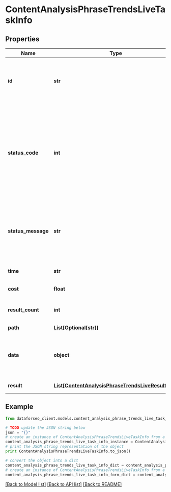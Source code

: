 # ContentAnalysisPhraseTrendsLiveTaskInfo


## Properties

Name | Type | Description | Notes
------------ | ------------- | ------------- | -------------
**id** | **str** | task identifier unique task identifier in our system in the UUID format | [optional] 
**status_code** | **int** | status code of the task generated by DataForSEO, can be within the following range: 10000-60000 you can find the full list of the response codes here | [optional] 
**status_message** | **str** | informational message of the task you can find the full list of general informational messages here | [optional] 
**time** | **str** | execution time, seconds | [optional] 
**cost** | **float** | total tasks cost, USD | [optional] 
**result_count** | **int** | number of elements in the result array | [optional] 
**path** | **List[Optional[str]]** | URL path | [optional] 
**data** | **object** | contains the same parameters that you specified in the POST request | [optional] 
**result** | [**List[ContentAnalysisPhraseTrendsLiveResultInfo]**](ContentAnalysisPhraseTrendsLiveResultInfo.md) | array of results | [optional] 

## Example

```python
from dataforseo_client.models.content_analysis_phrase_trends_live_task_info import ContentAnalysisPhraseTrendsLiveTaskInfo

# TODO update the JSON string below
json = "{}"
# create an instance of ContentAnalysisPhraseTrendsLiveTaskInfo from a JSON string
content_analysis_phrase_trends_live_task_info_instance = ContentAnalysisPhraseTrendsLiveTaskInfo.from_json(json)
# print the JSON string representation of the object
print ContentAnalysisPhraseTrendsLiveTaskInfo.to_json()

# convert the object into a dict
content_analysis_phrase_trends_live_task_info_dict = content_analysis_phrase_trends_live_task_info_instance.to_dict()
# create an instance of ContentAnalysisPhraseTrendsLiveTaskInfo from a dict
content_analysis_phrase_trends_live_task_info_form_dict = content_analysis_phrase_trends_live_task_info.from_dict(content_analysis_phrase_trends_live_task_info_dict)
```
[[Back to Model list]](../README.md#documentation-for-models) [[Back to API list]](../README.md#documentation-for-api-endpoints) [[Back to README]](../README.md)


